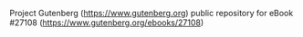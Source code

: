 Project Gutenberg (https://www.gutenberg.org) public repository for eBook #27108 (https://www.gutenberg.org/ebooks/27108)
